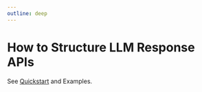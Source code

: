 ```yaml
---
outline: deep
---
```


# How to Structure LLM Response APIs

See [Quickstart](/getting-started/introduction/quickstart) and Examples.
